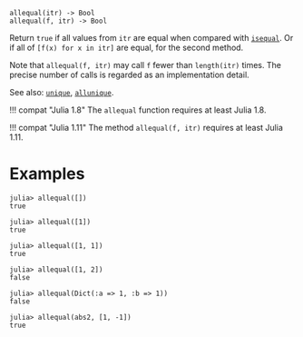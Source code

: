 ```
allequal(itr) -> Bool
allequal(f, itr) -> Bool
```

Return `true` if all values from `itr` are equal when compared with [`isequal`](@ref). Or if all of `[f(x) for x in itr]` are equal, for the second method.

Note that `allequal(f, itr)` may call `f` fewer than `length(itr)` times. The precise number of calls is regarded as an implementation detail.

See also: [`unique`](@ref), [`allunique`](@ref).

!!! compat "Julia 1.8"
    The `allequal` function requires at least Julia 1.8.


!!! compat "Julia 1.11"
    The method `allequal(f, itr)` requires at least Julia 1.11.


# Examples

```jldoctest
julia> allequal([])
true

julia> allequal([1])
true

julia> allequal([1, 1])
true

julia> allequal([1, 2])
false

julia> allequal(Dict(:a => 1, :b => 1))
false

julia> allequal(abs2, [1, -1])
true
```
